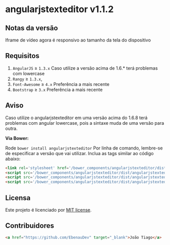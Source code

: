 ﻿angularjstexteditor v1.1.2
===========

## Notas da versão
Iframe de vídeo agora é responsivo ao tamanho da tela do dispositivo

## Requisitos

1. `AngularJS` ≥ `1.3.x` Caso utilize a versão acima de 1.6.* terá problemas com lowercase
2. `Rangy` ≥ `1.3.x`,
3. `Font-Awesome` ≥ `4.x` Preferência a mais recente
1. `Bootstrap` ≥ `3.x` Preferência a mais recente

## Aviso

Caso utilize o angularjstexteditor em uma versão acima do 1.6.8 terá problemas com angular lowercase, pois a sintaxe muda de uma versão para outra. 


**Via Bower:**

Rode `bower install angularjstexteditor` Por linha de comando, lembre-se de especificar a versão que vai utilizar.
Inclua as tags similar ao código abaixo:
```html
<link rel='stylesheet' href='/bower_components/angularjstexteditor/dist/angularjstexteditor.css'>
<script src='/bower_components/angularjstexteditor/dist/angularjstexteditor-rangy.min.js'></script>
<script src='/bower_components/angularjstexteditor/dist/angularjstexteditor-sanitize.min.js'></script>
<script src='/bower_components/angularjstexteditor/dist/angularjstexteditor.min.js'></script>
```

## Licensa
Este projeto é licenciado por [MIT license](http://opensource.org/licenses/MIT).

## Contribuidores
```html
<a href="https://github.com/EbenauDev" target="_blank">João Tiago</a>
```

